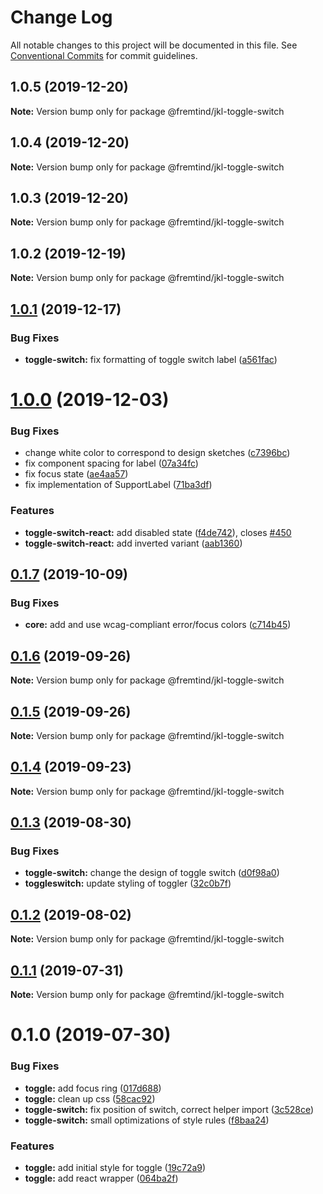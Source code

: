 # Change Log

All notable changes to this project will be documented in this file.
See [Conventional Commits](https://conventionalcommits.org) for commit guidelines.

## 1.0.5 (2019-12-20)

**Note:** Version bump only for package @fremtind/jkl-toggle-switch





## 1.0.4 (2019-12-20)

**Note:** Version bump only for package @fremtind/jkl-toggle-switch





## 1.0.3 (2019-12-20)

**Note:** Version bump only for package @fremtind/jkl-toggle-switch

## 1.0.2 (2019-12-19)

**Note:** Version bump only for package @fremtind/jkl-toggle-switch

## [1.0.1](https://github.com/fremtind/jokul/compare/@fremtind/jkl-toggle-switch@1.0.0...@fremtind/jkl-toggle-switch@1.0.1) (2019-12-17)

### Bug Fixes

-   **toggle-switch:** fix formatting of toggle switch label ([a561fac](https://github.com/fremtind/jokul/commit/a561fac49abcd3b00e16cbddce41237ebeb63f1d))

# [1.0.0](https://github.com/fremtind/jokul/compare/@fremtind/jkl-toggle-switch@0.1.7...@fremtind/jkl-toggle-switch@1.0.0) (2019-12-03)

### Bug Fixes

-   change white color to correspond to design sketches ([c7396bc](https://github.com/fremtind/jokul/commit/c7396bccc4ff138871c9e92a3d5d34988677fb3b))
-   fix component spacing for label ([07a34fc](https://github.com/fremtind/jokul/commit/07a34fc75be40054aa2cd1e0e61638f802bae2e5))
-   fix focus state ([ae4aa57](https://github.com/fremtind/jokul/commit/ae4aa5781cd751f3cc3cd00287a834a6986c5352))
-   fix implementation of SupportLabel ([71ba3df](https://github.com/fremtind/jokul/commit/71ba3dfb1b49e2d59c96323ad71bc54d75e0e126))

### Features

-   **toggle-switch-react:** add disabled state ([f4de742](https://github.com/fremtind/jokul/commit/f4de7420d298e4b88e6f47c2a03b5d9e43837e77)), closes [#450](https://github.com/fremtind/jokul/issues/450)
-   **toggle-switch-react:** add inverted variant ([aab1360](https://github.com/fremtind/jokul/commit/aab13606bf763d72bb6a79057068276c6099a878))

## [0.1.7](https://github.com/fremtind/jokul/compare/@fremtind/jkl-toggle-switch@0.1.6...@fremtind/jkl-toggle-switch@0.1.7) (2019-10-09)

### Bug Fixes

-   **core:** add and use wcag-compliant error/focus colors ([c714b45](https://github.com/fremtind/jokul/commit/c714b45))

## [0.1.6](https://github.com/fremtind/jokul/compare/@fremtind/jkl-toggle-switch@0.1.5...@fremtind/jkl-toggle-switch@0.1.6) (2019-09-26)

**Note:** Version bump only for package @fremtind/jkl-toggle-switch

## [0.1.5](https://github.com/fremtind/jokul/compare/@fremtind/jkl-toggle-switch@0.1.4...@fremtind/jkl-toggle-switch@0.1.5) (2019-09-26)

**Note:** Version bump only for package @fremtind/jkl-toggle-switch

## [0.1.4](https://github.com/fremtind/jokul/compare/@fremtind/jkl-toggle-switch@0.1.3...@fremtind/jkl-toggle-switch@0.1.4) (2019-09-23)

**Note:** Version bump only for package @fremtind/jkl-toggle-switch

## [0.1.3](https://github.com/fremtind/jokul/compare/@fremtind/jkl-toggle-switch@0.1.2...@fremtind/jkl-toggle-switch@0.1.3) (2019-08-30)

### Bug Fixes

-   **toggle-switch:** change the design of toggle switch ([d0f98a0](https://github.com/fremtind/jokul/commit/d0f98a0))
-   **toggleswitch:** update styling of toggler ([32c0b7f](https://github.com/fremtind/jokul/commit/32c0b7f))

## [0.1.2](https://github.com/fremtind/jokul/compare/@fremtind/jkl-toggle-switch@0.1.1...@fremtind/jkl-toggle-switch@0.1.2) (2019-08-02)

**Note:** Version bump only for package @fremtind/jkl-toggle-switch

## [0.1.1](https://github.com/fremtind/jokul/compare/@fremtind/jkl-toggle-switch@0.1.0...@fremtind/jkl-toggle-switch@0.1.1) (2019-07-31)

**Note:** Version bump only for package @fremtind/jkl-toggle-switch

# 0.1.0 (2019-07-30)

### Bug Fixes

-   **toggle:** add focus ring ([017d688](https://github.com/fremtind/jokul/commit/017d688))
-   **toggle:** clean up css ([58cac92](https://github.com/fremtind/jokul/commit/58cac92))
-   **toggle-switch:** fix position of switch, correct helper import ([3c528ce](https://github.com/fremtind/jokul/commit/3c528ce))
-   **toggle-switch:** small optimizations of style rules ([f8baa24](https://github.com/fremtind/jokul/commit/f8baa24))

### Features

-   **toggle:** add initial style for toggle ([19c72a9](https://github.com/fremtind/jokul/commit/19c72a9))
-   **toggle:** add react wrapper ([064ba2f](https://github.com/fremtind/jokul/commit/064ba2f))
